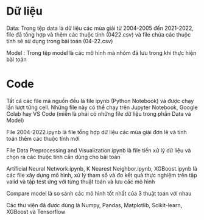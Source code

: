 # Dữ liệu
Data: Trong tệp data là dữ liệu các mùa giải từ 2004-2005 đến 2021-2022, file đã tổng hợp và thêm các thuộc tính (0422.csv) và file chứa các thuộc tính sẽ sử dụng trong bài toán (04-22.csv)

Model : Trong tệp model là các mô hình mà nhóm đã lưu trong khi thực hiện bài toán

# Code
Tất cả các file mã nguồn đều là file ipynb (Python Notebook) và được chạy lần lượt từng cell. Những file này có thể chạy trên Jupyter Notebook, Google Colab hay VS Code (miễn là phải có những file dữ liệu trong phần Data và Model)

File 2004-2022.ipynb là file tổng hợp dữ liệu các mùa giải đơn lẻ và tính toán thêm các thuộc tính mới

File Data Preprocessing and Visualization.ipynb là file tiền xử lý dữ liệu và chọn ra các thuộc tính cần dùng cho bài toán

Artificial Neural Network.ipynb, K Nearest Neighbor.ipynb, XGBoost.ipynb là các file xây dựng mô hình, xử lý tham số và đo kết quả thực nghiệm trên tập valid và tập test ứng với từng thuật toán và lưu các mô hình

Compare model là so sánh các mô hình tốt nhất của 3 thuật toán với nhau

Các thư viện đã được dùng là Numpy, Pandas, Matplotlib, Scikit-learn, XGBoost và Tensorflow
